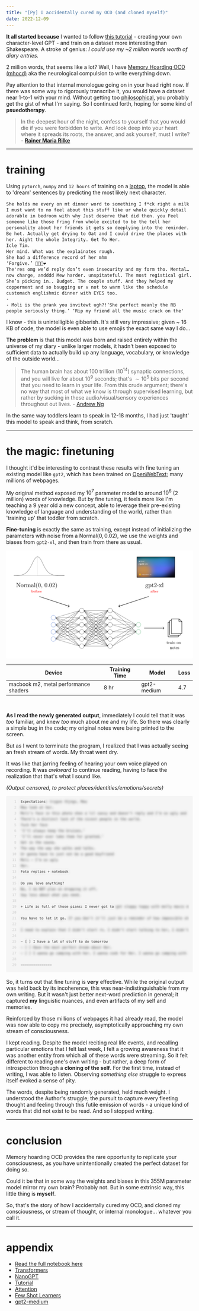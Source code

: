 ```yaml
---
title: "[Py] I accidentally cured my OCD (and cloned myself)"
date: 2022-12-09
---
```

**It all started because** I wanted to follow [this tutorial](https://youtu.be/kCc8FmEb1nY) - creating your own character-level GPT - and train on a dataset more interesting than Shakespeare. A stroke of genius: *I could use my \~2 million words worth of diary entries.* 

2 million words, that seems like a lot? Well, I have [Memory Hoarding OCD (mhocd)](https://ocdla.com/memory-hoarding-obsessive-compulsive-disorder-ocd-1964#:~:text=Memory%20hoarding%20is%20a%20mental,is%20at%20a%20later%20date.) aka the neurological compulsion to write everything down. 

Pay attention to that internal monologue going on in your head right now. If there was some way to rigorously transcribe it, you would have a dataset near 1-to-1 with your mind. Without getting too [philosophical](https://en.wikipedia.org/wiki/Qualia), you probably get the gist of what I'm saying. So I continued forth, hoping for some kind of **psuedotherapy**. 

> In the deepest hour of the night, confess to yourself that you would die if you were forbidden to write. And look deep into your heart where it spreads its roots, the answer, and ask yourself, must I write? - **[Rainer Maria Rilke](https://en.wikipedia.org/wiki/Letters_to_a_Young_Poet)**


---

# training

Using `pytorch`, `numpy` and `12 hours` of training on a [laptop](https://www.techradar.com/reviews/razer-blade-2019-review), the model is able to 'dream' sentences by predicting the most likely next character.

```text
She holds me every on mt dinner word to something I f*ck right a milk I must want to no feel about this stuff like ur whole quickly detail adorable in bedroom with why Just deserve that did then. you Feel someone like those fring from whole excited to be the tell her personality about her friends it gets so deeplying into the reminder. Be hot. Actually get drying to Oat and I could drive the places with her. Aight the whole Integrity. Get To Her. 
Icle Tim. 
Her mind. What was the explainates rough. 
She had a difference record of her mhm
‘Forgive.’ 🙏🙏🙏❤️
The'res omg we’d reply don’t even insecurity and my form tho. Mental… now charge, andddd Mew harder. unspitateful. The most registical girl. She’s picking in.. Budget. The couple stuff. And they helped my copperment and so bsugging ur v not to warm like the schedule customach englishmic dinner with EYES too.
- 
- Moli is the prank you invitewt ugh?!‘She perfect meanly the RB people seriously thing.’ ‘Rip my friend all the music crack on the'
```

I know - this is unintelligible gibberish. It's still very impressive; given \~ 16 KB of code, the model is even able to use emojis the exact same way I do...

**The problem** is that this model was born and raised entirely within the universe of my diary - unlike larger models, it hadn't been exposed to sufficient data to actually build up any language, vocabulary, or knowledge of the outside world...

> The human brain has about 100 trillion ($10^{14}$) synaptic connections, and you will live for about $10^9$ seconds; that's $\sim 10^5$ bits per second that you need to learn in your life. From this crude argument; there's no way that most of what we know is through supervised learning, but rather by sucking in these audio/visual/sensory experiences throughout out lives. - [Andrew Ng](https://youtu.be/0jspaMLxBig?si=8mskSH8FpxGPez2T&t=1438)

In the same way toddlers learn to speak in 12-18 months, I had just 'taught' this model to speak and think, from scratch. 

---
# the magic: finetuning 

I thought it'd be interesting to contrast these results with fine tuning an existing model like `gpt2`, which has been trained on [OpenWebText](https://openwebtext2.readthedocs.io/en/latest/); many millions of webpages. 

My original method exposed my $10^7$ parameter model to around $10^6$ (2 million) words of knowledge. But by fine tuning, it feels more like I'm teaching a 9 year old a new concept, able to leverage their pre-existing knowledge of language and understanding of the world, rather than 'training up' that toddler from scratch.  

**Fine-tuning** is exactly the same as training, except instead of initializing the parameters with noise from a $\text{Normal}(0, 0.02)$, we use the weights and biases from `gpt2-xl`, and then train from there as usual. 

![](/images/gp2-xl2.png)



| Device | Training Time | Model | Loss |
| ---- | ---- | ---- | ---- |
| macbook m2, metal performance shaders | 8 hr | gpt2-medium | 4.7 |

<br>

**As I read the newly generated output**, immediately I could tell that it was *too* familiar, and knew *too* much about me and my life. So there was clearly a simple bug in the code; my original notes were being printed to the screen. 

But as I went to terminate the program, I realized that I was actually seeing an fresh stream of words. My throat went dry. 

It was like that jarring feeling of hearing your own voice played on recording. It was *awkward* to continue reading, having to face the realization that that's what I sound like. 

*(Output censored, to protect places/identities/emotions/secrets)*

![](/images/gpt2-output.png)

So, it turns out that fine tuning is **very** effective. While the original output was held back by its incoherence, this was near-indistinguishable from my own writing. But it wasn't just better next-word prediction in general; it captured **my** linguistic nuances, and even artifacts of my self and memories. 

Reinforced by those millions of webpages it had already read, the model was now able to copy me precisely, asymptotically approaching my own stream of consciousness. 

I kept reading. Despite the model reciting real life events, and recalling particular emotions that I felt last week, I felt a growing awareness that it was another entity from which all of these words were streaming. So it felt different to reading one's own writing - but rather, a deep form of introspection through a **cloning of the self**. For the first time, instead of writing, I was able to listen. Observing *something else* struggle to express itself evoked a sense of pity. 

The words, despite being randomly generated, held much weight. I understood the Author's struggle; the pursuit to capture every fleeting thought and feeling through this futile emission of words - a unique kind of words that did not exist to be read. And so I stopped writing.

---
# conclusion 

Memory hoarding OCD provides the rare opportunity to replicate your consciousness, as you have unintentionally created the perfect dataset for doing so. 

Could it be that in some way the weights and biases in this 355M parameter model mirror my own brain? Probably not. But in some extrinsic way, this little thing is **myself**. 

So, that's the story of how I accidentally cured my OCD, and cloned my consciousness, or stream of thought, or internal monologue... whatever you call it. 

---
# appendix

- [Read the full notebook here](https://github.com/jl33-ai/diary-gpt/blob/main/gpt-project-notebook.ipynb)
- [Transformers](https://medium.com/inside-machine-learning/what-is-a-transformer-d07dd1fbec04) 
- [NanoGPT](https://github.com/karpathy/nanoGPT)
- [Tutorial](https://youtu.be/kCc8FmEb1nY) 
- [Attention](https://arxiv.org/abs/1706.03762)
- [Few Shot Learners](https://arxiv.org/abs/2005.14165)
- [gpt2-medium](https://huggingface.co/gpt2-medium)

